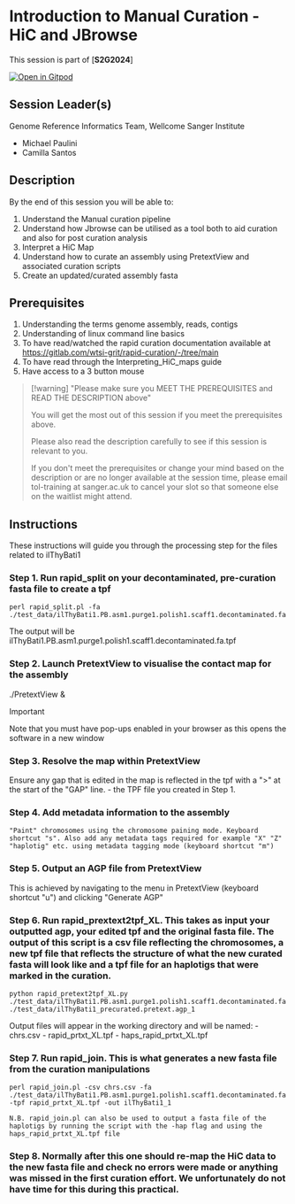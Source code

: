 # Introduction to Manual Curation - HiC and JBrowse

This session is part of [**S2G2024**]

[![Open in Gitpod](https://gitpod.io/button/open-in-gitpod.svg)](https://gitpod.io/#https://github.com/S2G2024/S2G-manual-curation)

## Session Leader(s)

Genome Reference Informatics Team, Wellcome Sanger Institute

- Michael Paulini
- Camilla Santos

## Description

By the end of this session you will be able to:

1. Understand the Manual curation pipeline
2. Understand how Jbrowse can be utilised as a tool both to  aid curation and also for post curation analysis
3. Interpret a HiC Map
4. Understand how to curate an assembly using PretextView and associated curation scripts
5. Create an updated/curated assembly fasta

## Prerequisites

1. Understanding the terms genome assembly, reads, contigs
2. Understanding of linux command line basics
3. To have read/watched the rapid curation documentation available at <https://gitlab.com/wtsi-grit/rapid-curation/-/tree/main>
4. To have read through the Interpreting_HiC_maps guide
5. Have access to a 3 button mouse

>[!warning] "Please make sure you MEET THE PREREQUISITES and READ THE DESCRIPTION above"
>
>    You will get the most out of this session if you meet the prerequisites above.
>
>    Please also read the description carefully to see if this session is relevant to you.
>    
>    If you don't meet the prerequisites or change your mind based on the description or are no longer available at the session time, please email tol-training at sanger.ac.uk to cancel your slot so that someone else on the waitlist might attend.


## Instructions

These instructions will guide you through the processing step for the files related to ilThyBati1

### Step 1. Run rapid_split on your decontaminated, pre-curation fasta file to create a tpf

```
perl rapid_split.pl -fa ./test_data/ilThyBati1.PB.asm1.purge1.polish1.scaff1.decontaminated.fa
```

The output will be ilThyBati1.PB.asm1.purge1.polish1.scaff1.decontaminated.fa.tpf

### Step 2. Launch PretextView to visualise the contact map for the assembly

./PretextView &

> [!important]
> Note that you must have pop-ups enabled in your browser as this opens the software in a new window

### Step 3. Resolve the map within PretextView
    
Ensure any gap that is edited in the map is reflected in the tpf with a ">" at the start of the "GAP" line. - the TPF file you created in Step 1.

### Step 4. Add metadata information to the assembly

    "Paint" chromosomes using the chromosome paining mode. Keyboard shortcut "s". Also add any metadata tags required for example "X" "Z" "haplotig" etc. using metadata tagging mode (keyboard shortcut "m")

### Step 5. Output an AGP file from PretextView

This is achieved by navigating to the menu in PretextView (keyboard shortcut "u") and clicking "Generate AGP" 

### Step 6. Run rapid_prextext2tpf_XL. This takes as input your outputted agp, your edited tpf and the original fasta file. The output of this script is a csv file reflecting the chromosomes, a new tpf file that reflects the structure of what the new curated fasta will look like and a tpf file for an haplotigs that were marked in the curation.

```
python rapid_pretext2tpf_XL.py ./test_data/ilThyBati1.PB.asm1.purge1.polish1.scaff1.decontaminated.fa ./test_data/ilThyBati1_precurated.pretext.agp_1
```

Output files will appear in the working directory and will be named: 
    - chrs.csv
    - rapid_prtxt_XL.tpf
    - haps_rapid_prtxt_XL.tpf 

### Step 7. Run rapid_join. This is what generates a new fasta file from the curation manipulations

```
perl rapid_join.pl -csv chrs.csv -fa ./test_data/ilThyBati1.PB.asm1.purge1.polish1.scaff1.decontaminated.fa -tpf rapid_prtxt_XL.tpf -out ilThyBati1_1 

N.B. rapid_join.pl can also be used to output a fasta file of the haplotigs by running the script with the -hap flag and using the haps_rapid_prtxt_XL.tpf file
```

### Step 8. Normally after this one should re-map the HiC data to the new fasta file and check no errors were made or anything was missed in the first curation effort. We unfortunately do not have time for this during this practical. 
